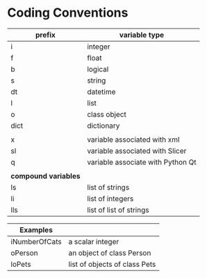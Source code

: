 # Coding Conventions

| prefix | variable type |
|---|---|
|i|integer
|f|float
|b|logical
|s|string  
|dt|datetime  
|l|list  
|o|class object
|dict|dictionary
| |
|x| variable associated with xml
|sl| variable associated with Slicer
|q|variable associate with Python Qt
| |
|**compound variables** |
|ls| list of strings
|li| list of integers
|lls| list of list of strings

|   **Examples** |  |
|---|---|
|  iNumberOfCats | a scalar integer  |
| oPerson  | an object of class Person  |
|  loPets |  list of objects of class Pets |

 
